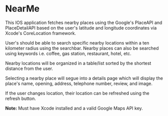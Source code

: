 # NearMe

This IOS application fetches nearby places using the Google's PlaceAPI and PlaceDetailAPI based on the user's latitude and longitude coordinates via Xcode's CoreLocation framework. 

User's should be able to search specific nearby locations within a ten kilometer radius using the searchbar. Nearby places can also be searched using keywords i.e. coffee, gas station, restaurant, hotel, etc. 

Nearby locations will be organized in a table/list sorted by the shortest distance from the user. 

Selecting a nearby place will segue into a details page which will display the place's name, opening, address, telephone number, review, and image.

If the user changes location, their location can be refreshed using the refresh button.

**Note:** Must have Xcode installed and a valid Google Maps API key.
